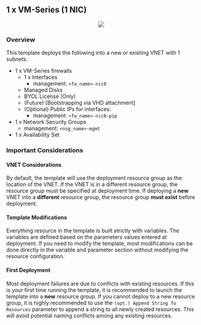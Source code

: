 ## 1 x VM-Series (1 NIC)

<p align="center">
<img src="https://raw.githubusercontent.com/wwce/azure-arm/master/Azure-Stack/standard_deployments/v1/images/1fw_1nic_avset.png">
</p>

### Overview
This template deploys the following into a new or existing VNET with 1 subnets:
* 1 x VM-Series firewalls
    * 1 x Interfaces
        * management: `<fw_name>-nic0`
    * Managed Disks
    * BYOL License (Only)
    * (Future) [Bootstrapping via VHD attachment]
    * (Optional) Public IPs for interfaces:
        * management: `<fw_name>-nic0-pip`
* 1 x Network Security Groups
    *  management: `<nsg_name>-mgmt`
* 1 x Availability Set

### Important Considerations

#### VNET Considerations
By default, the template will use the deployment resource group as the location of the VNET.  If the VNET is in a different resource group, the resource group must be specified at deployment time. If deploying a **new** VNET into a **different** resource group, the resource group **must exist** before deployment.

#### Template Modifications
Everything resource in the template is built strictly with variables.  The variables are defined based on the parameters values entered at deployment.  If you need to modify the template, most modifications can be done directly in the variable and parameter section without modifying the resource configuration.  

#### First Deployment
Most deployment failures are due to conflicts with existing resources.  If this is your first time running the template, it is recommended to launch the template into a **new** resource group.  If you cannot deploy to a new resource group, it is highly recommended to use the `(opt.) Append String To Resources` parameter to append a string to all newly created resources.  This will avoid potential naming conflicts among any existing resources.
